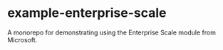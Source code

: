 # example-enterprise-scale
A monorepo for demonstrating using the Enterprise Scale module from Microsoft.
